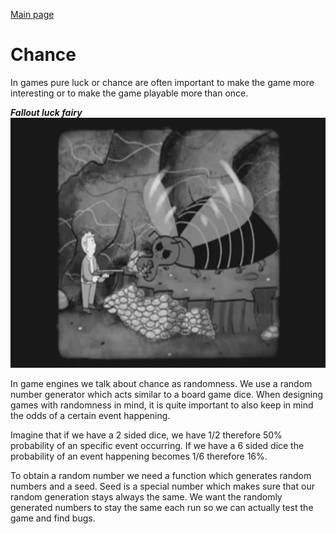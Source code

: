 [Main page](../../../readme.md)

# Chance
In games pure luck or chance are often important to make the game more interesting or to make the game playable more than once.

***Fallout luck fairy***\
<img src="../../img/fallout_chance.gif" alt="fallout" height="400"/>

In game engines we talk about chance as randomness.
We use a random number generator which acts similar to a board game dice.
When designing games with randomness in mind, it is quite important to also keep in mind the odds of a certain event happening.

Imagine that if we have a 2 sided dice, we have 1/2 therefore 50% probability of an specific event occurring. If we have a 6 sided dice the probability of an event happening becomes 1/6 therefore 16%.

To obtain a random number we need a function which generates random numbers and a seed. Seed is a special number which makes sure that our random generation
stays always the same. We want the randomly generated numbers to stay the same each run so we can actually test the game and find bugs.